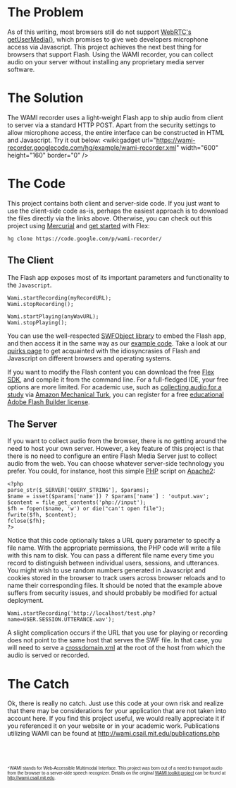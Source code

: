 # The Problem #

As of this writing, most browsers still do not support [WebRTC's](http://www.webrtc.org/) [getUserMedia()](http://dev.w3.org/2011/webrtc/editor/getusermedia.html#widl-NavigatorUserMedia-getUserMedia-void-MediaStreamOptions-options-NavigatorUserMediaSuccessCallback-successCallback-NavigatorUserMediaErrorCallback-errorCallback), which promises to give web developers microphone access via Javascript.  This project achieves the next best thing for browsers that support Flash.  Using the WAMI recorder, you can collect audio on your server without installing any proprietary media server software.

# The Solution #
The WAMI recorder uses a light-weight Flash app to ship audio from client to server via a standard HTTP POST.  Apart from the security settings to allow microphone access, the entire interface can be constructed in HTML and Javascript. Try it out below:
&lt;wiki:gadget url="https://wami-recorder.googlecode.com/hg/example/wami-recorder.xml" width="600" height="160" border="0" /&gt;

# The Code #

This project contains both client and server-side code.  If you just want to use the client-side code as-is, perhaps the easiest approach is to download the files directly via the links above.  Otherwise, you can check out this project using
[Mercurial](http://mercurial.selenic.com/) and [get started](https://code.google.com/p/wami-recorder/wiki/GettingStarted) with Flex:

`hg clone https://code.google.com/p/wami-recorder/`


## The Client ##
The Flash app exposes most of its important parameters and functionality to the `Javascript`.
```
Wami.startRecording(myRecordURL);
Wami.stopRecording();

Wami.startPlaying(anyWavURL);
Wami.stopPlaying();
```
You can use the well-respected [SWFObject library](http://code.google.com/p/swfobject/) to embed the Flash app, and then access it in the same way as our [example code](https://code.google.com/p/wami-recorder/source/browse/example/client/recorder.js).  Take a look at our [quirks page](https://code.google.com/p/wami-recorder/wiki/Quirks) to get acquainted with the idiosyncrasies of Flash and Javascript on different browsers and operating systems.

If you want to modify the Flash content you can download the free [Flex SDK](http://www.adobe.com/products/flex.html), and compile it from the command line.  For a full-fledged IDE,  your free options are more limited.  For academic use, such as [collecting audio for a study](http://groups.csail.mit.edu/sls//publications/2010/McGraw_LREC2010.pdf) via [Amazon Mechanical Turk](https://www.mturk.com/mturk/welcome), you can register for a free [educational Adobe Flash Builder license](http://www.adobe.com/devnet/edu.html).

## The Server ##
If you want to collect audio from the browser, there is no getting around the need to host your own server.  However,
a key feature of this project is that there is no need to configure an entire Flash Media Server just to collect audio from the web.  You can choose whatever server-side technology you prefer.  You could, for instance, host this simple [PHP](http://www.php.net/) script on [Apache2](http://httpd.apache.org/):

```
<?php
parse_str($_SERVER['QUERY_STRING'], $params);
$name = isset($params['name']) ? $params['name'] : 'output.wav';
$content = file_get_contents('php://input');
$fh = fopen($name, 'w') or die("can't open file");
fwrite($fh, $content);
fclose($fh);
?>
```
Notice that this code optionally takes a URL query parameter to specify a file name.  With the appropriate permissions, the PHP code will write a file  with this nam to disk.  You can pass a different file name every time you record to distinguish between individual users, sessions, and utterances.  You might wish to use random numbers generated in Javascript and cookies stored in the browser to track users across browser reloads and to name their corresponding files.  It should be noted that the example above suffers from security issues, and should probably be modified for actual deployment.
```
Wami.startRecording('http://localhost/test.php?name=USER.SESSION.UTTERANCE.wav');
```

A slight complication occurs if the URL that you use for playing or recording does not point to the same host that serves the SWF file.  In that case, you will need to serve a [crossdomain.xml](http://wami-recorder.appspot.com/crossdomain.xml) at the root of the host from which the audio is served or recorded.

# The Catch #
Ok, there is really no catch.  Just use this code at your own risk and realize that there may be considerations for your application that are not taken into account here.  If you find this project useful, we would really appreciate it if you referenced it on your website or in your academic work.  Publications utilizing WAMI can be found at http://wami.csail.mit.edu/publications.php

<br />
<br />
<br />
<font size='1' face='arial'>
<code>*</code>WAMI stands for Web-Accessible Multimodal Interface.  This project was born out of a need to transport audio from the browser to a server-side speech recognizer.  Details on the original <a href='http://code.google.com/p/wami/'>WAMI toolkit project</a> can be found at <a href='http://wami.csail.mit.edu'>http://wami.csail.mit.edu</a>.<br>
</font>
